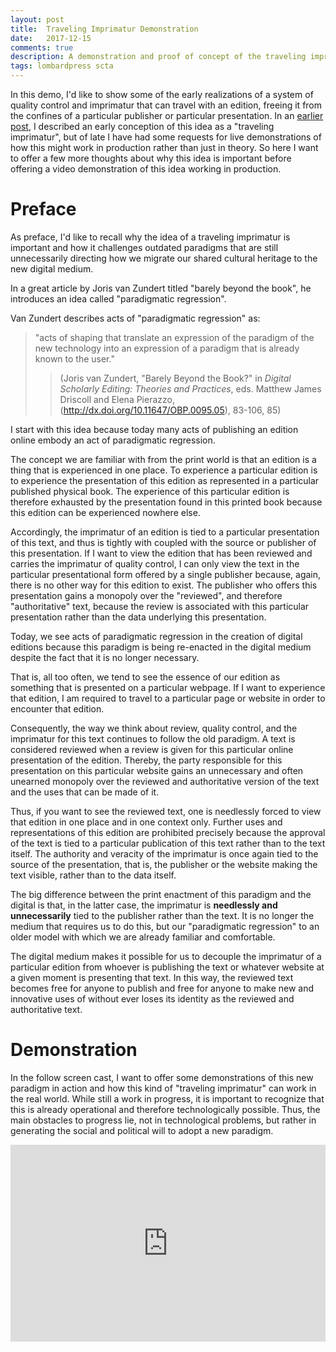 ```yaml
---
layout: post
title:  Traveling Imprimatur Demonstration
date:   2017-12-15
comments: true
description: A demonstration and proof of concept of the traveling imprimatur.
tags: lombardpress scta
---
```


In this demo, I'd like to show some of the early realizations of a system of quality control and imprimatur that can travel with an edition, freeing it from the confines of a particular publisher or particular presentation. In an [earlier post](http://lombardpress.org/2016/05/19/the-traveling-imprimatur), I described an early conception of this idea as a "traveling imprimatur", but of late I have had some requests for live demonstrations of how this might work in production rather than just in theory. So here I want to offer a few more thoughts about why this idea is important before offering a video demonstration of this idea working in production.

# Preface

As preface, I'd like to recall why the idea of a traveling imprimatur is important and how it challenges outdated paradigms that are still unnecessarily directing how we migrate our shared cultural heritage to the new digital medium.

In a great article by Joris van Zundert titled "barely beyond the book", he introduces an idea called "paradigmatic regression".

Van Zundert describes acts of "paradigmatic regression" as:

>"acts of shaping that translate an expression of the paradigm of the new technology into an expression of a paradigm that is already known to the user."
>
>> (Joris van Zundert, "Barely Beyond the Book?" in *Digital Scholarly Editing: Theories and Practices*, eds. Matthew James Driscoll and Elena Pierazzo, (http://dx.doi.org/10.11647/OBP.0095.05), 83-106, 85)

I start with this idea because today many acts of publishing an edition online embody an act of paradigmatic regression.

The concept we are familiar with from the print world is that an edition is a thing that is experienced in one place. To experience a particular edition is to experience the presentation of this edition as represented in a particular published physical book. The experience of this particular edition is therefore exhausted by the presentation found in this printed book because this edition can be experienced nowhere else.

Accordingly, the imprimatur of an edition is tied to a particular presentation of this text, and thus is tightly with coupled with the source or publisher of this presentation. If I want to view the edition that has been reviewed and carries the imprimatur of quality control, I can only view the text in the particular presentational form offered by a single publisher because, again, there is no other way for this edition to exist. The publisher who offers this presentation gains a monopoly over the "reviewed", and therefore "authoritative" text, because the review is associated with this particular presentation rather than the data underlying this presentation.

Today, we see acts of paradigmatic regression in the creation of digital editions because this paradigm is being re-enacted in the digital medium despite the fact that it is no longer necessary.

That is, all too often, we tend to see the essence of our edition as something that is presented on a particular webpage. If I want to experience that edition, I am required to travel to a particular page or website in order to encounter that edition.

Consequently, the way we think about review, quality control, and the imprimatur for this text continues to follow the old paradigm. A text is considered reviewed when a review is given for this particular online presentation of the edition. Thereby, the party responsible for this presentation on this particular website gains an unnecessary and often unearned monopoly over the reviewed and authoritative version of the text and the uses that can be made of it.

Thus, if you want to see the reviewed text, one is needlessly forced to view that edition in one place and in one context only. Further uses and representations of this edition are prohibited precisely because the approval of the text is tied to a particular publication of this text rather than to the text itself. The authority and veracity of the imprimatur is once again tied to the source of the presentation, that is, the publisher or the website making the text visible, rather than to the data itself.

The big difference between the print enactment of this paradigm and the digital is that, in the latter case, the imprimatur is **needlessly and unnecessarily** tied to the publisher rather than the text. It is no longer the medium that requires us to do this, but our "paradigmatic regression" to an older model with which we are already familiar and comfortable.

The digital medium makes it possible for us to decouple the imprimatur of a particular edition from whoever is publishing the text or whatever website at a given moment is presenting that text. In this way, the reviewed text becomes free for anyone to publish and free for anyone to make new and innovative uses of without ever loses its identity as the reviewed and authoritative text.

# Demonstration

In the follow screen cast, I want to offer some demonstrations of this new paradigm in action and how this kind of "traveling imprimatur" can work in the real world. While still a work in progress, it is important to recognize that this is already operational and therefore technologically possible. Thus, the main obstacles to progress lie, not in technological problems, but rather in generating the social and political will to adopt a new paradigm.

<iframe width="100%" height="315" src="https://www.youtube.com/embed/oNzciuTgjr8" frameborder="0" gesture="media" allow="encrypted-media" allowfullscreen></iframe>
